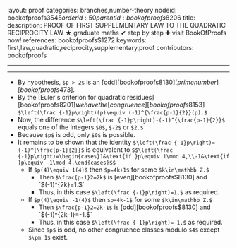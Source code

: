 layout: proof
categories: branches,number-theory
nodeid: bookofproofs$3545
orderid: 50
parentid: bookofproofs$8206
title: 
description: PROOF OF FIRST SUPPLEMENTARY LAW TO THE QUADRATIC RECIPROCITY LAW &#9733; graduate maths &#10004; step by step &#10010; visit BookOfProofs now!
references: bookofproofs$1272
keywords: first,law,quadratic,reciprocity,supplementary,proof
contributors: bookofproofs

---


---

* By hypothesis, `$p > 2$` is an [odd][bookofproofs$8130] [prime number][bookofproofs$473].
* By the [Euler's criterion for quadratic residues][bookofproofs$8201] we have the [congruence][bookofproofs$8153]  `$\left(\frac {-1}p\right)(p)\equiv (-1)^{\frac{p-1}{2}}(p).$`
* Now, the difference `$\left(\frac {-1}p\right)-(-1)^{\frac{p-1}{2}}$` equals one of the integers `$0$`, `$-2$` or `$2.$`
* Because `$p$` is odd, only `$0$` is possible.
* It remains to be shown that the identity `$\left(\frac {-1}p\right)=(-1)^{\frac{p-1}{2}}$` is equivalent to 
`$$\left(\frac {-1}p\right)=\begin{cases}1&\text{if }p\equiv 1\mod 4,\\-1&\text{if }p\equiv -1\mod 4.\end{cases}$$`
   * If `$p(4)\equiv 1(4)$` then `$p=4k+1$` for some `$k\in\mathbb Z.$` 
      * Then `$\frac{p-1}2=2k$` is [even][bookofproofs$8130] and `$(-1)^{2k}=1.$`
      * Thus, in this case `$\left(\frac {-1}p\right)=1,$` as required.
   * If `$p(4)\equiv -1(4)$` then `$p=4k-1$` for some `$k\in\mathbb Z.$`
      * Then `$\frac{p-1}2=2k-1$` is [odd][bookofproofs$8130] and `$(-1)^{2k-1}=-1.$`
      * Thus, in this case `$\left(\frac {-1}p\right)=-1,$` as required.
   * Since `$p$` is odd, no other congruence classes modulo `$4$` except `$\pm 1$` exist.
